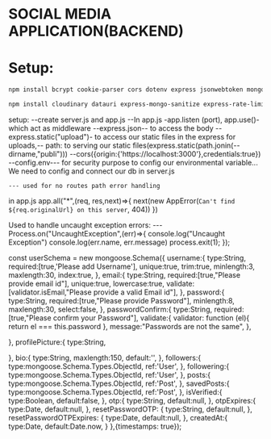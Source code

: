 # SOCIAL MEDIA APPLICATION(BACKEND)

# Setup:

```bash
npm install bcrypt cookie-parser cors dotenv express jsonwebtoken mongoose morgan multer nodemailer

npm install cloudinary datauri express-mongo-sanitize express-rate-limit helmet hbs hpp sharp slugify validator

```
setup: 
--create server.js  and app.js
    --In app.js -app.listen (port), app.use()-which act as middleware
    --express.json-- to access the body
    --express.static("upload")- to access our static files in the express for uploads,-- path: to serving our static files(express.static(path.jonin(--dirname,"publi")))
    --cors({origin:{'https://localhost:3000'},credentials:true})
    --config.env--- for security purpose to config our environmental variable... We need to config  and connect our db in server.js

    --- used for no routes path error handling
in app.js
    app.all("*",(req, res,next)=>{
  next(new AppError(`Can't find ${req.originalUrl} on this server`, 404))
})

Used to handle uncaught  exception errors:
    --- Process.on("UncaughtException",(err)=>{
            console.log("Uncaught Exception")
            console.log(err.name, err.message)
            process.exit(1);
            });

const userSchema = new mongoose.Schema({
  username:{
    type:String,
    required:[true,'Please add Username'],
    unique:true,
    trim:true,
    minlength:3,
    maxlength:30,
    index:true,
  },
  email:{
    type:String,
    required:[true,"Please provide email id"],
    unique:true,
    lowercase:true,
    validate: [validator.isEmail,"Please provide a valid Email id"],
  },
  password:{
    type:String,
    required:[true,"Please provide Password"],
    minlength:8,
    maxlength:30,
    select:false,
  },
  passwordConfirm:{
    type:String,
    required:[true,"Please confirm your Password"],
    validate:{
      validator: function (el){
        return el === this.password
      },
      message:"Passwords are not the same",
    },
    
  },
  profilePicture:{
    type:String,

  },
  bio:{
    type:String,
    maxlength:150,
    default:'',
  },
  followers:{
    type:mongoose.Schema.Types.ObjectId,
    ref:'User',
  },
  followering:{
    type:mongoose.Schema.Types.ObjectId,
    ref:'User',
  },
  posts:{
    type:mongoose.Schema.Types.ObjectId,
    ref:'Post',
  },
  savedPosts:{
    type:mongoose.Schema.Types.ObjectId,
    ref:'Post',
  },
  isVerified:{
    type:Boolean,
    default:false,
  },
  otp:{
    type:String,
    default:null,
  },
  otpExpires:{
    type:Date,
    default:null,
  },
  resetPasswordOTP:
  {
     type:String,
     default:null,
  },
  resetPasswordOTPExpires:
  {
     type:Date,
     default:null,
  },
  createdAt:{
    type:Date,
    default:Date.now,
  }
},{timestamps: true});

